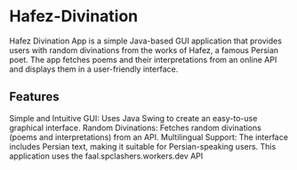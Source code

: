 # Hafez-Divination
Hafez Divination App is a simple Java-based GUI application that provides users with random divinations from the works of Hafez, a famous Persian poet. The app fetches poems and their interpretations from an online API and displays them in a user-friendly interface.

## Features
Simple and Intuitive GUI: Uses Java Swing to create an easy-to-use graphical interface.
Random Divinations: Fetches random divinations (poems and interpretations) from an API.
Multilingual Support: The interface includes Persian text, making it suitable for Persian-speaking users.
This application uses the faal.spclashers.workers.dev API
